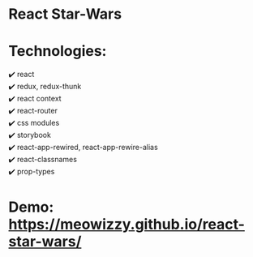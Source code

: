 # React Star-Wars

# Technologies:
✔️ react  
✔️ redux, redux-thunk  
✔️ react context  
✔️ react-router  
✔️ css modules  
✔️ storybook  
✔️ react-app-rewired, react-app-rewire-alias  
✔️ react-classnames  
✔️ prop-types  

# Demo: https://meowizzy.github.io/react-star-wars/
